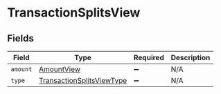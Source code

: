 # TransactionSplitsView


## Fields

| Field                                                                         | Type                                                                          | Required                                                                      | Description                                                                   |
| ----------------------------------------------------------------------------- | ----------------------------------------------------------------------------- | ----------------------------------------------------------------------------- | ----------------------------------------------------------------------------- |
| `amount`                                                                      | [AmountView](../../models/shared/amountview.md)                               | :heavy_minus_sign:                                                            | N/A                                                                           |
| `type`                                                                        | [TransactionSplitsViewType](../../models/shared/transactionsplitsviewtype.md) | :heavy_minus_sign:                                                            | N/A                                                                           |